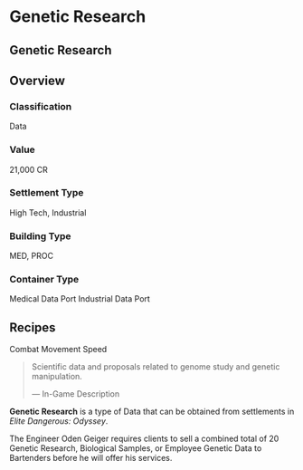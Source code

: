 # Genetic Research
## Genetic Research

## Overview

### Classification

Data

### Value

21,000 CR

### Settlement Type

High Tech, Industrial

### Building Type

MED, PROC

### Container Type

Medical Data Port
Industrial Data Port

## Recipes

Combat Movement Speed

> 
> 
> Scientific data and proposals related to genome study and genetic manipulation.
> 
> 
> — In-Game Description
> 

**Genetic Research** is a type of Data that can be obtained from settlements in *Elite Dangerous: Odyssey*.

The Engineer Oden Geiger requires clients to sell a combined total of 20 Genetic Research, Biological Samples, or Employee Genetic Data to Bartenders before he will offer his services.